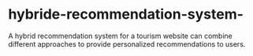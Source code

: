 # hybride-recommendation-system-
A hybrid recommendation system for a tourism website can combine different approaches to provide personalized recommendations to users.
